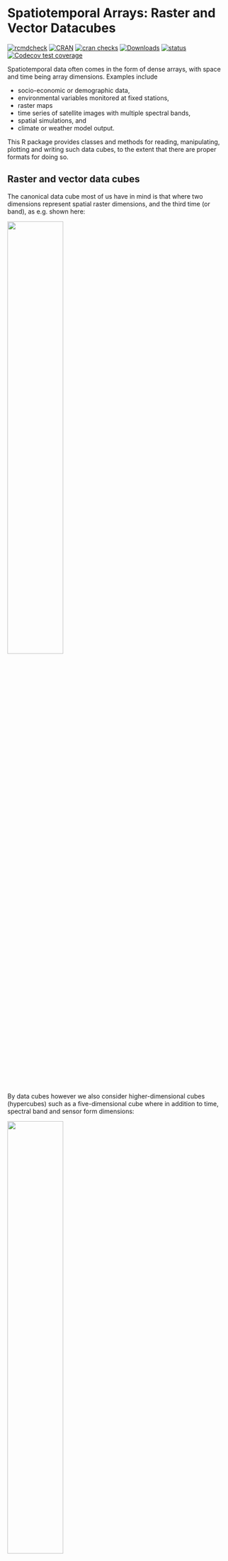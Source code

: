 
# Spatiotemporal Arrays: Raster and Vector Datacubes

<!-- badges: start -->

[![rcmdcheck](https://github.com/r-spatial/stars/actions/workflows/rcmdcheck.yml/badge.svg)](https://github.com/r-spatial/stars/actions/workflows/rcmdcheck.yml)
[![CRAN](https://www.r-pkg.org/badges/version/stars)](https://cran.r-project.org/package=stars)
[![cran
checks](https://badges.cranchecks.info/worst/stars.svg)](https://cran.r-project.org/web/checks/check_results_stars.html)
[![Downloads](https://cranlogs.r-pkg.org/badges/stars?color=brightgreen)](https://www.r-pkg.org/pkg/stars)
[![status](https://tinyverse.netlify.com/badge/stars)](https://CRAN.R-project.org/package=stars)
[![Codecov test
coverage](https://codecov.io/gh/r-spatial/stars/branch/main/graph/badge.svg)](https://app.codecov.io/gh/r-spatial/stars?branch=main)
<!-- badges: end -->

Spatiotemporal data often comes in the form of dense arrays, with space
and time being array dimensions. Examples include

  - socio-economic or demographic data,
  - environmental variables monitored at fixed stations,
  - raster maps
  - time series of satellite images with multiple spectral bands,
  - spatial simulations, and
  - climate or weather model output.

This R package provides classes and methods for reading, manipulating,
plotting and writing such data cubes, to the extent that there are
proper formats for doing so.

## Raster and vector data cubes

The canonical data cube most of us have in mind is that where two
dimensions represent spatial raster dimensions, and the third time (or
band), as e.g. shown here:

<img src="https://raw.githubusercontent.com/r-spatial/stars/master/images/cube1.png" width="50%" />

By data cubes however we also consider higher-dimensional cubes
(hypercubes) such as a five-dimensional cube where in addition to time,
spectral band and sensor form dimensions:

<img src="https://raw.githubusercontent.com/r-spatial/stars/master/images/cube2.png" width="50%" />

or lower-dimensional cubes such as a raster image:

``` r
suppressPackageStartupMessages(library(dplyr))
library(stars)
# Loading required package: abind
# Loading required package: sf
# Linking to GEOS 3.11.1, GDAL 3.6.4, PROJ 9.1.1; sf_use_s2() is TRUE
tif = system.file("tif/L7_ETMs.tif", package = "stars")
read_stars(tif) |>
  slice(index = 1, along = "band") |>
  plot()
```

![](man/figures/README-plot1-1.png)<!-- -->

Raster data do not need to be regular and aligned with North/East, and
package `stars` supports besides *regular* also *rotated*, *sheared*,
*rectilinear* and *curvilinear* rasters:

![](man/figures/README-plot2-1.png)<!-- -->

Vector data cubes arise when we do not have two regularly discretized
spatial dimensions, but a single dimension that points to distinct
spatial feature geometries, such as polygons (e.g. denoting
administrative regions):

<img src="https://raw.githubusercontent.com/r-spatial/stars/master/images/cube3.png" width="50%" />

or points (e.g. denoting sensor locations):

<img src="https://raw.githubusercontent.com/r-spatial/stars/master/images/cube4.png" width="50%" />

NetCDF’s CF-convention calls this a [discrete
axis](https://cfconventions.org/Data/cf-conventions/cf-conventions-1.8/cf-conventions.html#discrete-axis).

## NetCDF, GDAL

`stars` provides two functions to read data: `read_ncdf` and
`read_stars`, where the latter reads through GDAL. (In the future, both
will be integrated in `read_stars`.) For reading NetCDF files, package
`RNetCDF` is used, for reading through GDAL, package `sf` provides the
binary linking to GDAL.

For vector and raster operations, `stars` uses as much as possible the
routines available in GDAL and PROJ (e.g. `st_transform`, `rasterize`,
`polygonize`, `warp`). Read more about this in the vignette on
[vector-raster conversions, reprojection,
warping](https://r-spatial.github.io/stars/articles/stars5.html).

## Out-of-memory (on-disk) rasters

Package `stars` provides `stars_proxy` objects (currently only when read
through GDAL), which contain only the dimensions metadata and pointers
to the files on disk. These objects work lazily: reading and processing
data is postponed to the moment that pixels are really needed (at plot
time, or when writing to disk), and is done at the lowest spatial
resolution possible that still fulfills the resolution of the graphics
device. More details are found in the [stars proxy
vignette](https://r-spatial.github.io/stars/articles/stars2.html).

The following methods are currently available for `stars_proxy` objects:

``` r
methods(class = "stars_proxy")
#  [1] [               [[<-            [<-             adrop          
#  [5] aggregate       aperm           as.data.frame   c              
#  [9] coerce          dim             droplevels      filter         
# [13] hist            image           initialize      is.na          
# [17] Math            merge           mutate          Ops            
# [21] plot            predict         print           pull           
# [25] rename          select          show            slice          
# [29] slotsFromS3     split           st_apply        st_as_sf       
# [33] st_as_stars     st_crop         st_dimensions<- st_downsample  
# [37] st_mosaic       st_normalize    st_redimension  st_sample      
# [41] st_set_bbox     transmute       write_stars    
# see '?methods' for accessing help and source code
```

## Raster and vector time series analysis example

In the following, a curvilinear grid with hourly precipitation values of
a hurricane is imported and the first 12 time steps are plotted:

``` r
prec_file = system.file("nc/test_stageiv_xyt.nc", package = "stars")
(prec = read_stars(gdal_subdatasets(prec_file)[[1]]))
# stars object with 3 dimensions and 1 attribute
# attribute(s):
#                                         Min. 1st Qu. Median     Mean 3rd Qu.
# Total_precipitation_surface... [kg/m^2]    0       0   0.75 4.143009    4.63
#                                           Max.
# Total_precipitation_surface... [kg/m^2] 163.75
# dimension(s):
#      from  to                  offset   delta  refsys
# x       1  87                      NA      NA  WGS 84
# y       1 118                      NA      NA  WGS 84
# time    1  23 2018-09-13 19:00:00 UTC 1 hours POSIXct
#                                  values x/y
# x    [87x118] -80.61 [°],...,-74.88 [°] [x]
# y      [87x118] 32.44 [°],...,37.62 [°] [y]
# time                               NULL    
# curvilinear grid
# or: (prec = read_ncdf(prec_file, curvilinear = c("lon", "lat"), ignore_bounds = TRUE))
sf::read_sf(system.file("gpkg/nc.gpkg", package = "sf"), "nc.gpkg") |> 
  st_transform(st_crs(prec)) -> nc # transform from NAD27 to WGS84
nc_outline = st_union(st_geometry(nc))
plot_hook = function() plot(nc_outline, border = 'red', add = TRUE)
prec |>
  slice(index = 1:12, along = "time") |>
  plot(downsample = c(3, 3, 1), hook = plot_hook)
```

![](man/figures/README-plot3-1.png)<!-- -->

and next, intersected with with the counties of North Carolina, where
the maximum precipitation intensity was obtained per county, and
plotted:

``` r
a = aggregate(prec, by = nc, FUN = max)
plot(a, max.plot = 23, border = 'grey', lwd = .5)
```

![](man/figures/README-plot4-1.png)<!-- -->

We can integrate over (reduce) time, for instance to find out *when* the
maximum precipitation occurred. The following code finds the time index,
and then the corresponding time value:

``` r
index_max = function(x) ifelse(all(is.na(x)), NA, which.max(x))
b = st_apply(a, "geom", index_max)
b |>  mutate(when = st_get_dimension_values(a, "time")[b$index_max]) |>
  select(when) |>
  plot(key.pos = 1, main = "time of maximum precipitation")
```

![](man/figures/README-plot5-1.png)<!-- -->

With package `cubble`, we can make a glyph map to see the magnitude and
timings of county maximum precipitation:

``` r
library(cubble)
# 
# Attaching package: 'cubble'
# The following object is masked from 'package:stats':
# 
#     filter
library(ggplot2)
a |> setNames("precip") |>
  st_set_dimensions(2, name = "tm") |>
  units::drop_units() |>
  as_cubble(key = id, index = tm) |>
  suppressWarnings() -> a.cb
a.cb |>
  face_temporal() |>
  unfold(long, lat) |>
  mutate(tm = as.numeric(tm)) |>
  ggplot(aes(x_major = long, x_minor = tm, y_major = lat, y_minor = precip)) +
  geom_sf(data = nc, inherit.aes = FALSE) +
  geom_glyph_box(width = 0.3, height = 0.1) +
  geom_glyph(width = 0.3, height = 0.1) |>
  suppressWarnings()
# Warning: There were 84 warnings in `dplyr::mutate()`.
# The first warning was:
# ℹ In argument: `y = .data$y_major + rescale11(.data$y_minor) * .data$height/2`.
# ℹ In group 12: `group = 12`.
# Caused by warning in `min()`:
# ! no non-missing arguments to min; returning Inf
# ℹ Run `dplyr::last_dplyr_warnings()` to see the 83 remaining warnings.
# Warning: Removed 966 rows containing missing values (`geom_glyph_box()`).
# Warning: Removed 966 rows containing missing values (`geom_glyph()`).
```

![](man/figures/README-plot6-1.png)<!-- -->

## Other packages for data cubes

### [`gdalcubes`](https://github.com/appelmar/gdalcubes_R/)

Package `gdalcubes` can be used to create data cubes (or functions from
them) from image collections, sets of multi-band images with varying

  - spatial resolution
  - spatial extent
  - coordinate reference systems (e.g., spread over multiple UTM zones)
  - observation times

and does this by resampling and/or aggregating over space and/or time.
It reuses GDAL VRT’s and gdalwarp for spatial resampling and/or warping,
and handles temporal resampling or aggregation itself.

### [`ncdfgeom`](https://github.com/USGS-R/ncdfgeom)

`ncdfgeom` reads and writes vector data cubes from and to netcdf files
in a standards-compliant way.

### [`raster`](https://github.com/rspatial/raster/) and [`terra`](https://github.com/rspatial/terra/)

Packages `raster` and its successor, `terra` are powerful packages for
handling raster maps and stacks of raster maps both in memory and on
disk, but do not address

  - non-raster time series,
  - multi-attribute rasters time series
  - rasters with mixed type attributes (e.g., numeric, logical, factor,
    POSIXct)
  - rectilinear or curvilinear rasters

A list of `stars` commands matching existing `raster` commands is found
in this
[wiki](https://github.com/r-spatial/stars/wiki/How-%60raster%60-functions-map-to-%60stars%60-functions).
A list of translations in the opposite direction (from `stars` to
`raster` or `terra`) still needs to be made.

A comment on the differences between `stars` and `terra` is found
[here](https://github.com/r-spatial/stars/issues/633).

## Other `stars` resources:

  - blog posts: [first](https://r-spatial.org/r/2017/11/23/stars1.html),
    [second](https://www.r-spatial.org/r/2018/03/22/stars2.html),
    [third](https://www.r-spatial.org/r/2018/03/23/stars3.html), and
    [newer blog posts](https://www.r-spatial.org/)
  - [vignettes](https://r-spatial.github.io/stars/articles/)
  - the original [R Consortium
    proposal](https://github.com/edzer/stars/blob/master/PROPOSAL.md).

### Acknowledgment

This project has been realized with financial
[support](https://www.r-consortium.org/blog/2017/04/03/q1-2017-isc-grants)
from the

<a href="https://www.r-consortium.org/all-projects/awarded-projects/2017-group-1">
<img src="http://pebesma.staff.ifgi.de/RConsortium_Horizontal_Pantone.png" width="300">
</a>
